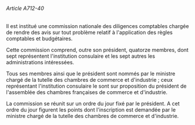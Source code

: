 ###### Article A712-40

Il est institué une commission nationale des diligences comptables chargée de rendre des avis sur tout problème relatif à l'application des règles comptables et budgétaires.

Cette commission comprend, outre son président, quatorze membres, dont sept représentent l'institution consulaire et les sept autres les administrations intéressées.

Tous ses membres ainsi que le président sont nommés par le ministre chargé de la tutelle des chambres de commerce et d'industrie ; ceux représentant l'institution consulaire le sont sur proposition du président de l'assemblée des chambres françaises de commerce et d'industrie.

La commission se réunit sur un ordre du jour fixé par le président. A cet ordre du jour figurent les points dont l'inscription est demandée par le ministre chargé de la tutelle des chambres de commerce et d'industrie.

